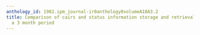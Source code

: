 ```yaml
---
anthology_id: 1982.ipm_journal-ir0anthology0volumeA18A3.2
title: Comparison of cairs and status information storage and retrieval software over
  a 3 month period
---
```

